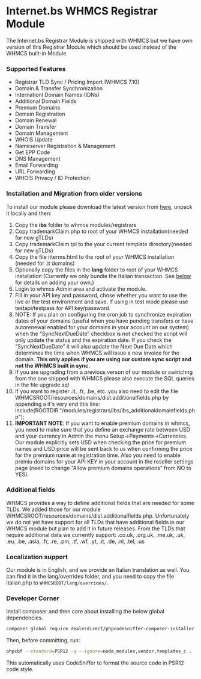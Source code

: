 # Internet.bs WHMCS Registrar Module

The Internet.bs Registrar Module is shipped with WHMCS but we have own version of this Registrar Module which should be used instead of the WHMCS built-in Module.

### Supported Features

* Registrar TLD Sync / Pricing Import (WHMCS 7.10)
* Domain & Transfer Synchronization
* Internationl Domain Names (IDNs)
* Additional Domain Fields
* Premium Domains
* Domain Registration
* Domain Renewal
* Domain Transfer
* Domain Management
* WHOIS Update
* Nameserver Registration & Management
* Get EPP Code
* DNS Management
* Email Forwarding
* URL Forwarding
* WHOIS Privacy / ID Protection

### Installation and Migration from older versions

To install our module please download the latest version from [here](https://github.com/internetbs/whmcs-internetbs-registrar/archive/refs/heads/master.zip),
unpack it locally and then:

1. Copy the **ibs** folder to whmcs modules/registrars
2. Copy trademarkClaim.php to root of your WHMCS installation(needed for new gTLDs)
3. Copy trademarkClaim.tpl to the your current template directory(needed for new gTLDs)
4. Copy the file itterms.html to the root of your WHMCS installation (needed for .it domains)
5. Optionally copy the files in the **lang** folder to root of your WHMCS installation (Currently we only bundle the Italian transaction. See [below](#localization) for details on adding your own.)
6. Login to whmcs Admin area and activate the module.
7. Fill in your API key and password, chose whether you want to use the live or the test environment and save. If using in test mode please use testapi/testpass for API key/password.
8. NOTE: If you plan on configuring the cron job to synchronize expiration dates of your
   domains (useful when you have pending transfers or have autorenewal enabled for your
   domains in your account on our system) when the “SyncNextDueDate” checkbox is not
   checked the script will only update the status and the expiration date. If you check the
   “SyncNextDueDate” it will also update the Next Due Date which determines the time
   when WHMCS will issue a new invoice for the domain. **This only applies if you are
   using our custom sync script and not the WHMCS built in sync**.
9. If you are upgrading from a previous verson of our module or swirtchng from the one shipped with WHMCS please also execute the SQL queries in the file upgrade.sql
10. If you want to register .it, .fr, .be, etc. you also need to edit the file WHMCSROOT/resources/domains/dist.additionalfields.php by appending a it's very end this line:
    include(ROOTDIR."/modules/registrars/ibs/ibs_additionaldomainfields.php");
11. **IMPORTANT NOTE**: If you want to enable premium domains in whmcs, you need to make sure that you define an exchange rate between USD and your currency in Admin the menu Setup→Payments→Currencies. Our module explicitly sets USD when checking the price for premium names and USD price will be sent back to us when confirming the price for the premium name at registration time. Also you need to enable premiu domains for your API KEY in your account in the reseller settings page (need to change “Allow premium domains operations” from NO to YES).

<a name="additionalfields"></a>

### Additional fields

WHMCS provides a way to define additional fields that are needed for some TLDs. We added those for our module WHMCSROOT/resources/domains/dist.additionalfields.php.
Unfortunately we do not yet have support for all TLDs that have additional fields in our WHMCS module but plan to add it in future releases.
From the TLDs that require additional data we currently support: .co.uk, .org.uk, .me.uk, .uk, .eu, .be, .asia, .fr, .re, .pm, .tf, .wf, .yt, .it, .de, .nl, .tel, .us

<a name="localization"></a>

### Localization support

Our module is in English, and we provide an Italian translation as well.
You can find it in the lang/overrides folder, and you need to copy the file italian.php to `WHMCSROOT/lang/overrides/`.

### Developer Corner

Install composer and then care about installing the below global dependencies.

```bash
composer global require dealerdirect/phpcodesniffer-composer-installer roave/security-advisories:dev-master squizlabs/php_codesniffer phpcompatibility/php-compatibility
```

Then, before committing, run:

```bash
phpcbf --standard=PSR12 -q --ignore=node_modules,vendor,templates_c .
```

This automatically uses CodeSniffer to format the source code in PSR12 code style.
